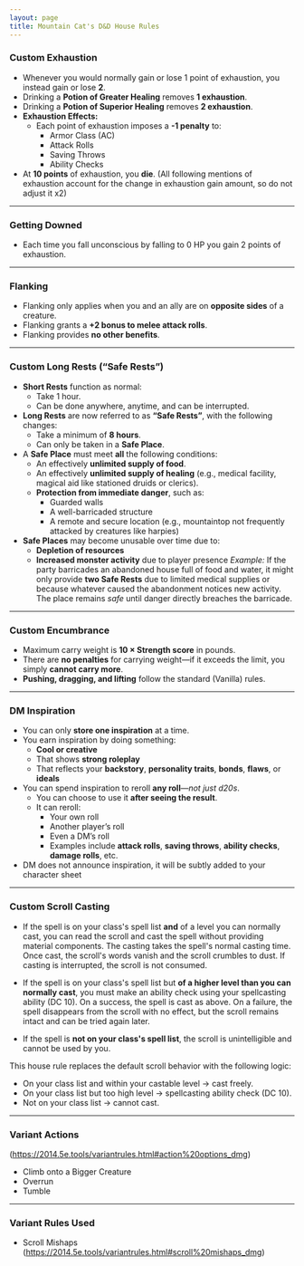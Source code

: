 ```yaml
---
layout: page
title: Mountain Cat's D&D House Rules
---
```


### **Custom Exhaustion**
- Whenever you would normally gain or lose 1 point of exhaustion, you instead gain or lose **2**.
- Drinking a **Potion of Greater Healing** removes **1 exhaustion**.  
- Drinking a **Potion of Superior Healing** removes **2 exhaustion**.
- **Exhaustion Effects:**
    - Each point of exhaustion imposes a **-1 penalty** to:
        - Armor Class (AC)
        - Attack Rolls
        - Saving Throws
        - Ability Checks
- At **10 points** of exhaustion, you **die**.
(All following mentions of exhaustion account for the change in exhaustion gain amount, so do not adjust it x2)

---
### **Getting Downed**
- Each time you fall unconscious by falling to 0 HP you gain 2 points of exhaustion.

---
### **Flanking**
- Flanking only applies when you and an ally are on **opposite sides** of a creature.
- Flanking grants a **+2 bonus to melee attack rolls**.
- Flanking provides **no other benefits**.

---
### **Custom Long Rests (“Safe Rests”)**
- **Short Rests** function as normal:
    - Take 1 hour.
    - Can be done anywhere, anytime, and can be interrupted.
- **Long Rests** are now referred to as **“Safe Rests”**, with the following changes:
    - Take a minimum of **8 hours**.
    - Can only be taken in a **Safe Place**.
- A **Safe Place** must meet **all** the following conditions:
    - An effectively **unlimited supply of food**.
    - An effectively **unlimited supply of healing** (e.g., medical facility, magical aid like stationed druids or clerics).
    - **Protection from immediate danger**, such as:
        - Guarded walls
        - A well-barricaded structure
        - A remote and secure location (e.g., mountaintop not frequently attacked by creatures like harpies)
- **Safe Places** may become unusable over time due to:
    - **Depletion of resources**
    - **Increased monster activity** due to player presence
    _Example:_ If the party barricades an abandoned house full of food and water, it might only provide **two Safe Rests** due to limited medical supplies or because whatever caused the abandonment notices new activity. The place remains _safe_ until danger directly breaches the barricade.

---
### **Custom Encumbrance**
- Maximum carry weight is **10 × Strength score** in pounds.  
- There are **no penalties** for carrying weight—if it exceeds the limit, you simply **cannot carry more**.
- **Pushing, dragging, and lifting** follow the standard (Vanilla) rules.

---
### **DM Inspiration**
- You can only **store one inspiration** at a time.
- You earn inspiration by doing something:
    - **Cool or creative**
    - That shows **strong roleplay**
    - That reflects your **backstory**, **personality traits**, **bonds**, **flaws**, or **ideals**
- You can spend inspiration to reroll **any roll**—_not just d20s_.
    - You can choose to use it **after seeing the result**.
    - It can reroll:
        - Your own roll
        - Another player’s roll
        - Even a DM’s roll
        - Examples include **attack rolls**, **saving throws**, **ability checks**, **damage rolls**, etc.
- DM does not announce inspiration, it will be subtly added to your character sheet
---
### **Custom Scroll Casting**
- If the spell is on your class's spell list **and** of a level you can normally cast, you can read the scroll and cast the spell without providing material components. The casting takes the spell's normal casting time. Once cast, the scroll's words vanish and the scroll crumbles to dust. If casting is interrupted, the scroll is not consumed.

- If the spell is on your class's spell list but **of a higher level than you can normally cast**, you must make an ability check using your spellcasting ability (DC 10). On a success, the spell is cast as above. On a failure, the spell disappears from the scroll with no effect, but the scroll remains intact and can be tried again later.

- If the spell is **not on your class's spell list**, the scroll is unintelligible and cannot be used by you.

This house rule replaces the default scroll behavior with the following logic:
- On your class list and within your castable level → cast freely.
- On your class list but too high level → spellcasting ability check (DC 10).
- Not on your class list → cannot cast.

--- 
### **Variant Actions**
(https://2014.5e.tools/variantrules.html#action%20options_dmg)
- Climb onto a Bigger Creature
- Overrun
- Tumble

---
### **Variant Rules Used**
- Scroll Mishaps (https://2014.5e.tools/variantrules.html#scroll%20mishaps_dmg)

